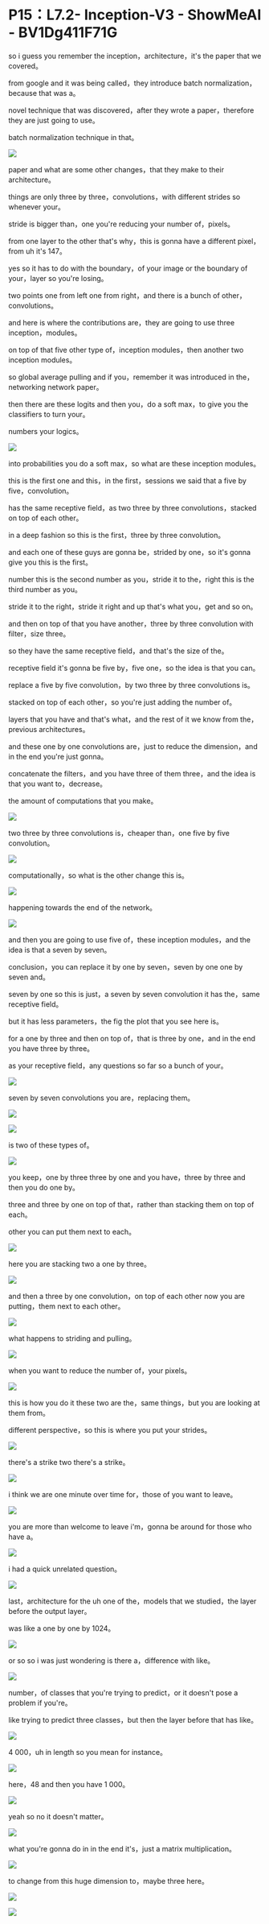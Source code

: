 # P15：L7.2- Inception-V3 - ShowMeAI - BV1Dg411F71G

so i guess you remember the inception，architecture，it's the paper that we covered。

from google and it was being called，they introduce batch normalization，because that was a。

novel technique that was discovered，after they wrote a paper，therefore they are just going to use。

batch normalization technique in that。

![](img/34ccfef675ba495b1330fec2d0b35b73_1.png)

paper and what are some other changes，that they make to their architecture。

things are only three by three，convolutions，with different strides so whenever your。

stride is bigger than，one you're reducing your number of，pixels。

from one layer to the other that's why，this is gonna have a different pixel，from uh it's 147。

yes so it has to do with the boundary，of your image or the boundary of your，layer so you're losing。

two points one from left one from right，and there is a bunch of other，convolutions。

and here is where the contributions are，they are going to use three inception，modules。

on top of that five other type of，inception modules，then another two inception modules。

so global average pulling and if you，remember it was introduced in the，networking network paper。

then there are these logits and then you，do a soft max，to give you the classifiers to turn your。

numbers your logics。

![](img/34ccfef675ba495b1330fec2d0b35b73_3.png)

into probabilities you do a soft max，so what are these inception modules。

this is the first one and this，in the first，sessions we said that a five by five，convolution。

has the same receptive field，as two three by three convolutions，stacked on top of each other。

in a deep fashion so this is the first，three by three convolution。

and each one of these guys are gonna be，strided by one，so it's gonna give you this is the first。

number this is the second number as you，stride it to the，right this is the third number as you。

stride it to the right，stride it right and up that's what you，get and so on。

and then on top of that you have another，three by three convolution with filter，size three。

so they have the same receptive field，and that's the size of the。

receptive field it's gonna be five by，five one，so the idea is that you can。

replace a five by five convolution，by two three by three convolutions is。

stacked on top of each other，so you're just adding the number of。

layers that you have and that's what，and the rest of it we know from the，previous architectures。

and these one by one convolutions are，just to reduce the dimension，and in the end you're just gonna。

concatenate the filters，and you have three of them three，and the idea is that you want to，decrease。

the amount of computations that you make。

![](img/34ccfef675ba495b1330fec2d0b35b73_5.png)

two three by three convolutions is，cheaper than，one five by five convolution。



![](img/34ccfef675ba495b1330fec2d0b35b73_7.png)

computationally，so what is the other change this is。



![](img/34ccfef675ba495b1330fec2d0b35b73_9.png)

happening towards the end of the network。

![](img/34ccfef675ba495b1330fec2d0b35b73_11.png)

and then you are going to use five of，these inception modules，and the idea is that a seven by seven。

conclusion，you can replace it by one by seven，seven by one one by seven and。

seven by one so this is just，a seven by seven convolution it has the，same receptive field。

but it has less parameters，the fig the plot that you see here is。

for a one by three and then on top of，that is three by one，and in the end you have three by three。

as your receptive field，any questions so far so a bunch of your。



![](img/34ccfef675ba495b1330fec2d0b35b73_13.png)

seven by seven convolutions you are，replacing them。



![](img/34ccfef675ba495b1330fec2d0b35b73_15.png)

![](img/34ccfef675ba495b1330fec2d0b35b73_16.png)

is two of these types of。

![](img/34ccfef675ba495b1330fec2d0b35b73_18.png)

you keep，one by three three by one and you have，three by three and then you do one by。

three and three by one on top of that，rather than stacking them on top of each。

other you can put them next to each。

![](img/34ccfef675ba495b1330fec2d0b35b73_20.png)

here you are stacking two a one by three。

![](img/34ccfef675ba495b1330fec2d0b35b73_22.png)

and then a three by one convolution，on top of each other now you are putting，them next to each other。



![](img/34ccfef675ba495b1330fec2d0b35b73_24.png)

what happens to striding and pulling。

![](img/34ccfef675ba495b1330fec2d0b35b73_26.png)

when you want to reduce the number of，your pixels。

![](img/34ccfef675ba495b1330fec2d0b35b73_28.png)

this is how you do it these two are the，same things，but you are looking at them from。

different perspective，so this is where you put your strides。



![](img/34ccfef675ba495b1330fec2d0b35b73_30.png)

there's a strike two there's a strike。

![](img/34ccfef675ba495b1330fec2d0b35b73_32.png)

i think we are one minute over time for，those of you want to leave。



![](img/34ccfef675ba495b1330fec2d0b35b73_34.png)

you are more than welcome to leave i'm，gonna be around for those who have a。



![](img/34ccfef675ba495b1330fec2d0b35b73_36.png)

i had a quick unrelated question。

![](img/34ccfef675ba495b1330fec2d0b35b73_38.png)

last，architecture for the uh one of the，models that we studied，the layer before the output layer。

was like a one by one by 1024。

![](img/34ccfef675ba495b1330fec2d0b35b73_40.png)

or so so i was just wondering is there a，difference with like。



![](img/34ccfef675ba495b1330fec2d0b35b73_42.png)

number，of classes that you're trying to predict，or it doesn't pose a problem if you're。

like trying to predict three classes，but then the layer before that has like。



![](img/34ccfef675ba495b1330fec2d0b35b73_44.png)

4 000，uh in length so you mean for instance。

![](img/34ccfef675ba495b1330fec2d0b35b73_46.png)

here，48 and then you have 1 000。

![](img/34ccfef675ba495b1330fec2d0b35b73_48.png)

yeah so no it doesn't matter。

![](img/34ccfef675ba495b1330fec2d0b35b73_50.png)

what you're gonna do in in the end it's，just a matrix multiplication。



![](img/34ccfef675ba495b1330fec2d0b35b73_52.png)

to change from this huge dimension to，maybe three here。



![](img/34ccfef675ba495b1330fec2d0b35b73_54.png)

![](img/34ccfef675ba495b1330fec2d0b35b73_55.png)